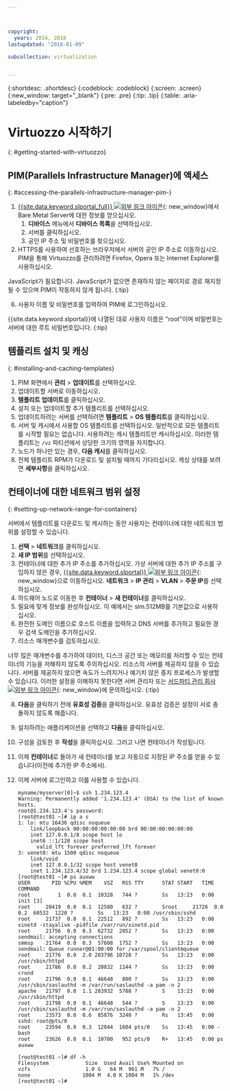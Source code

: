 ```yaml
---



copyright:
  years: 2014, 2018
lastupdated: "2018-01-09"

subcollection: virtualization


---
```


{:shortdesc: .shortdesc}
{:codeblock: .codeblock}
{:screen: .screen}
{:new_window: target="_blank"}
{:pre: .pre}
{:tip: .tip}
{:table: .aria-labeledby="caption"}

# Virtuozzo 시작하기
{: #getting-started-with-virtuozzo}

## PIM(Parallels Infrastructure Manager)에 액세스
{: #accessing-the-parallels-infrastructure-manager-pim-}

1. [{{site.data.keyword.slportal_full}} ![외부 링크 아이콘](../../icons/launch-glyph.svg "외부 링크 아이콘")](https://control.softlayer.com/){: new_window}에서 Bare Metal Server에 대한 정보를 얻으십시오.
    1. **디바이스** 메뉴에서 **디바이스 목록**을 선택하십시오.
    2. 서버를 클릭하십시오.
    3. 공인 IP 주소 및 비밀번호를 찾으십시오. 
5. HTTPS를 사용하여 선호하는 브라우저에서 서버의 공인 IP 주소로 이동하십시오. PIM을 통해 Virtuozzo를 관리하려면 Firefox, Opera 또는 Internet Explorer를 사용하십시오.

JavaScript가 필요합니다. JavaScript가 없으면 존재하지 않는 페이지로 경로 재지정될 수 있으며 PIM이 작동하지 않게 됩니다.
{:tip}

6. 사용자 이름 및 비밀번호를 입력하여 PIM에 로그인하십시오.

{{site.data.keyword.slportal}}에 나열된 대로 사용자 이름은 "root"이며 비밀번호는 서버에 대한 루트 비밀번호입니다.
{:tip}

## 템플리트 설치 및 캐싱
{: #installing-and-caching-templates}

1. PIM 화면에서 **관리** > **업데이트**를 선택하십시오. 
2. 업데이트할 서버로 이동하십시오.
3. **템플리트 업데이트**를 클릭하십시오.
4. 설치 또는 업데이트할 추가 템플리트를 선택하십시오.
5. 업데이트하려는 서버를 선택하려면 **템플리트** > **OS 템플리트**를 클릭하십시오. 
6. 서버 및 캐시에서 사용할 OS 템플리트를 선택하십시오. 일반적으로 모든 템플리트를 시작할 필요는 없습니다. 사용하려는 캐시 템플리트만 캐시하십시오. 이러한 템플리트는 `/vz` 파티션에서 상당한 크기의 영역을 차지합니다. 
7. 노드가 하나만 있는 경우, **다음 캐시**를 클릭하십시오.
8. 전체 템플리트 RPM가 다운로드 및 설치될 때까지 기다리십시오. 캐싱 상태를 보려면 **세부사항**을 클릭하십시오. 

## 컨테이너에 대한 네트워크 범위 설정
{: #setting-up-network-range-for-containers}

서버에서 템플리트를 다운로드 및 캐시하는 동안 사용자는 컨테이너에 대한 네트워크 범위를 설정할 수 있습니다. 

1. **선택** > **네트워크**를 클릭하십시오.
2. **새 IP 범위**를 선택하십시오.
3. 컨테이너에 대한 추가 IP 주소를 추가하십시오. 가상 서버에 대한 추가 IP 주소를 구입하지 않은 경우, [{{site.data.keyword.slportal}} ![외부 링크 아이콘](../../icons/launch-glyph.svg "외부 링크 아이콘")](https://control.softlayer.com/){: new_window}으로 이동하십시오. **네트워크** > **IP 관리** > **VLAN** > **주문 IP**를 선택하십시오.
4. 하드웨어 노드로 이동한 후 **컨테이너** > **새 컨테이너**를 클릭하십시오. 
5. 필요에 맞게 정보를 완성하십시오. 이 예에서는 slm.512MB를 기본값으로 사용하십시오.
6. 완전한 도메인 이름으로 호스트 이름을 입력하고 DNS 서버를 추가하고 필요한 경우 검색 도메인을 추가하십시오. 
7. 리소스 매개변수를 검토하십시오. 

너무 많은 매개변수를 추가하여 데이터, 디스크 공간 또는 메모리를 처리할 수 있는 컨테이너의 기능을 저해하지 않도록 주의하십시오. 리소스의 서버를 제공하지 않을 수 있습니다. 서버를 제공하지 않으면 속도가 느려지거나 예기치 않은 중지 프로세스가 발생할 수 있습니다. 이러한 설정을 이해하지 못한다면 서버 관리자 또는 [서드파티 관리 회사 ![외부 링크 아이콘](../../icons/launch-glyph.svg "외부 링크 아이콘")](https://cloud.ibm.com/docs){: new_window}에 문의하십시오.
{:tip}

8. **다음**을 클릭하기 전에 **유효성 검증**을 클릭하십시오. 유효성 검증은 설정이 서로 충돌하지 않도록 해줍니다.
9. 설치하려는 애플리케이션을 선택하고 **다음**을 클릭하십시오.
10. 구성을 검토한 후 **작성**을 클릭하십시오. 그러고 나면 컨테이너가 작성됩니다. 
11. 이제 **컨테이너**로 돌아가 새 컨테이너를 보고 자동으로 지정된 IP 주소를 얻을 수 있습니다(이전에 추가한 IP 주소에서).
12. 이제 서버에 로그인하고 이를 사용할 수 있습니다. 

        myname/myserver[0]~$ ssh 1.234.123.4
        Warning: Permanently added '1.234.123.4' (DSA) to the list of known hosts.
        root@1.234.123.4's password:
        [root@test01 ~]# ip a s
        1: lo: mtu 16436 qdisc noqueue
            link/loopback 00:00:00:00:00:00 brd 00:00:00:00:00:00
            inet 127.0.0.1/8 scope host lo
            inet6 ::1/128 scope host
              valid_lft forever preferred_lft forever
        3: venet0: mtu 1500 qdisc noqueue
            link/void
            inet 127.0.0.1/32 scope host venet0
            inet 1.234.123.4/32 brd 1.234.123.4 scope global venet0:0
        [root@test01 ~]# ps auxww
        USER       PID %CPU %MEM    VSZ   RSS TTY      STAT START   TIME COMMAND
        root         1  0.0  0.1  10328   744 ?        Ss   13:23   0:00 init [3]
        root     20419  0.0  0.1  12580   632 ?        Sroot     21726  0.0  0.2  60532  1220 ?        Ss   13:23   0:00 /usr/sbin/sshd
        root     21737  0.0  0.1  22512   892 ?        Ss   13:23   0:00 xinetd -stayalive -pidfile /var/run/xinetd.pid
        root     21756  0.0  0.3  62732  2052 ?        Ss   13:23   0:00 sendmail: accepting connections
        smmsp    21764  0.0  0.3  57608  1752 ?        Ss   13:23   0:00 sendmail: Queue runner@01:00:00 for /var/spool/clientmqueue
        root     21776  0.0  2.0 283796 10728 ?        Ss   13:23   0:00 /usr/sbin/httpd
        root     21786  0.0  0.2  20832  1144 ?        Ss   13:23   0:00 crond
        root     21796  0.0  0.1  46648   800 ?        Ss   13:23   0:00 /usr/sbin/saslauthd -m /var/run/saslauthd -a pam -n 2
        apache   21797  0.0  1.1 283932  5788 ?        S    13:23   0:00 /usr/sbin/httpd
        root     21798  0.0  0.1  46648   544 ?        S    13:23   0:00 /usr/sbin/saslauthd -m /var/run/saslauthd -a pam -n 2
        root     23573  0.0  0.6  85876  3240 ?        Rs   13:45   0:00 sshd: root@pts/0
        root     23594  0.0  0.3  12044  1604 pts/0    Ss   13:45   0:00 -bash
        root     23626  0.0  0.1  10700   952 pts/0    R+   13:45   0:00 ps auxww

        [root@test01 ~]# df -h
        Filesystem            Size  Used Avail Use% Mounted on
        vzfs                  1.0 G   64 M  961 M   7% /
        none                 1004 M  4.0 K 1004 M   1% /dev
        [root@test01 ~]#
